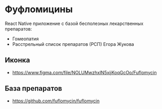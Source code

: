 # Фуфломицины

React Native приложение с базой бесполезных лекарственных препаратов:

- Гомеопатия
- Расстрельный список препаратов (РСП) Егора Жукова

## Иконка

- <https://www.figma.com/file/NOLUMwzhxlN5xijKoqGcOo/Fuflomycin>

## База препаратов

- <https://github.com/fuflomycin/fuflomycin>
